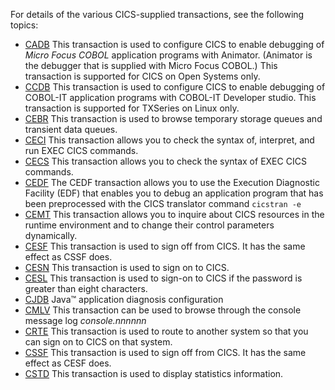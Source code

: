 For details of the various CICS-supplied transactions,
see the following topics:


+ [CADB](https://www.ibm.com/support/knowledgecenter/SSAL2T_9.1.0/com.ibm.cics.tx.doc/reference/r_cadb.html?view=kc#r_cadb)
This transaction is used to configure CICS to enable debugging of _Micro Focus COBOL_ application programs with Animator.
(Animator is the debugger that is supplied with Micro Focus COBOL.) This transaction is supported for CICS on Open Systems only.
+ [CCDB](https://www.ibm.com/support/knowledgecenter/SSAL2T_9.1.0/com.ibm.cics.tx.doc/reference/r_ccdb.html?view=kc#r_ccdb)
This transaction is used to configure CICS to enable debugging of COBOL-IT application programs
with COBOL-IT Developer studio. This transaction is supported for TXSeries on Linux only.
+ [CEBR](https://www.ibm.com/support/knowledgecenter/SSAL2T_9.1.0/com.ibm.cics.tx.doc/reference/r_cebr.html?view=kc#r_cebr)
This transaction is used to browse temporary storage queues and transient data queues.
+ [CECI](https://www.ibm.com/support/knowledgecenter/SSAL2T_9.1.0/com.ibm.cics.tx.doc/reference/r_ceci.html?view=kc#r_ceci)
This transaction allows you to check the syntax of, interpret, and run EXEC CICS commands.
+ [CECS](https://www.ibm.com/support/knowledgecenter/SSAL2T_9.1.0/com.ibm.cics.tx.doc/reference/r_cecs.html?view=kc#r_cecs)
This transaction allows you to check the syntax of EXEC CICS commands.
+ [CEDF](https://www.ibm.com/support/knowledgecenter/SSAL2T_9.1.0/com.ibm.cics.tx.doc/reference/r_cedf.html?view=kc#r_cedf)
The CEDF transaction allows you to use the Execution Diagnostic Facility (EDF) that enables you to debug an application program that has been
preprocessed with the CICS translator command `cicstran -e`
+ [CEMT](https://www.ibm.com/support/knowledgecenter/SSAL2T_9.1.0/com.ibm.cics.tx.doc/reference/r_cemt.html?view=kc#r_cemt)
This transaction allows you to inquire about CICS resources in the runtime environment and to change their control parameters dynamically.
+ [CESF](https://www.ibm.com/support/knowledgecenter/SSAL2T_9.1.0/com.ibm.cics.tx.doc/reference/r_cesf.html?view=kc#r_cesf)
This transaction is used to sign off from CICS. It has the same effect as CSSF does.
+ [CESN](https://www.ibm.com/support/knowledgecenter/SSAL2T_9.1.0/com.ibm.cics.tx.doc/reference/r_cesn.html?view=kc#r_cesn)
This transaction is used to sign on to CICS.
+ [CESL](https://www.ibm.com/support/knowledgecenter/SSAL2T_9.1.0/com.ibm.cics.tx.doc/reference/r_cesl.html?view=kc#r_cesl)
This transaction is used to sign-on to CICS if the password is greater than eight characters.
+ [CJDB](https://www.ibm.com/support/knowledgecenter/SSAL2T_9.1.0/com.ibm.cics.tx.doc/reference/r_cjdb.html?view=kc#r_cjdb)
Java™ application diagnosis configuration
+ [CMLV](https://www.ibm.com/support/knowledgecenter/SSAL2T_9.1.0/com.ibm.cics.tx.doc/reference/r_cmlv.html?view=kc#r_cmlv)
This transaction can be used to browse through the console message log _console.nnnnnn_
+ [CRTE](https://www.ibm.com/support/knowledgecenter/SSAL2T_9.1.0/com.ibm.cics.tx.doc/reference/r_crte.html?view=kc#r_crte)
This transaction is used to route to another system so that you can sign on to CICS on that system.
+ [CSSF](https://www.ibm.com/support/knowledgecenter/SSAL2T_9.1.0/com.ibm.cics.tx.doc/reference/r_cssf.html?view=kc#r_cssf)
This transaction is used to sign off from CICS. It has the same effect as CESF does.
+ [CSTD](https://www.ibm.com/support/knowledgecenter/SSAL2T_9.1.0/com.ibm.cics.tx.doc/reference/r_cstd.html?view=kc#r_cstd)
This transaction is used to display statistics information.
